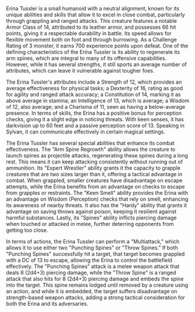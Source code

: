 Erina Tussler is a small humanoid with a neutral alignment, known for its unique abilities and skills that allow it to excel in close combat, particularly through grappling and ranged attacks. This creature features a notable Armor Class of 14, attributed to its leather armor, and possesses 66 hit points, giving it a respectable durability in battle. Its speed allows for flexible movement both on foot and through burrowing. As a Challenge Rating of 3 monster, it earns 700 experience points upon defeat. One of the defining characteristics of the Erina Tussler is its ability to regenerate its arm spines, which are integral to many of its offensive capabilities. However, while it has several strengths, it still sports an average number of attributes, which can leave it vulnerable against tougher foes.

The Erina Tussler's attributes include a Strength of 12, which provides an average effectiveness for physical tasks; a Dexterity of 16, rating as good for agility and ranged attack accuracy; a Constitution of 14, marking it as above average in stamina; an Intelligence of 13, which is average; a Wisdom of 12, also average; and a Charisma of 11, seen as having a below-average presence. In terms of skills, the Erina has a positive bonus for perception checks, giving it a slight edge in noticing threats. With keen senses, it has darkvision up to 60 feet and a passive perception score of 13. Speaking in Sylvan, it can communicate effectively in certain magical settings.

The Erina Tussler has several special abilities that enhance its combat effectiveness. The "Arm Spine Regrowth" ability allows the creature to launch spines as projectile attacks, regenerating these spines during a long rest. This means it can keep attacking consistently without running out of ammunition. Its "Expert Wrestler" ability grants it the capacity to grapple creatures that are two sizes larger than it, offering a tactical advantage in combat. When grappled, smaller creatures have disadvantage on escape attempts, while the Erina benefits from an advantage on checks to escape from grapples or restraints. The "Keen Smell" ability provides the Erina with an advantage on Wisdom (Perception) checks that rely on smell, enhancing its awareness of nearby threats. It also has the "Hardy" ability that grants it advantage on saving throws against poison, keeping it resilient against harmful substances. Lastly, its "Spines" ability inflicts piercing damage when touched or attacked in melee, further deterring opponents from getting too close.

In terms of actions, the Erina Tussler can perform a "Multiattack," which allows it to use either two "Punching Spines" or "Throw Spines." If both "Punching Spines" successfully hit a target, that target becomes grappled with a DC of 13 to escape, allowing the Erina to control the battlefield effectively. The "Punching Spines" attack is a melee weapon attack that deals 8 (2d4+3) piercing damage, while the "Throw Spine" is a ranged attack that also hits for 8 (2d4+3) piercing damage and embeds the spine into the target. This spine remains lodged until removed by a creature using an action, and while it is embedded, the target suffers disadvantage on strength-based weapon attacks, adding a strong tactical consideration for both the Erina and its adversaries.